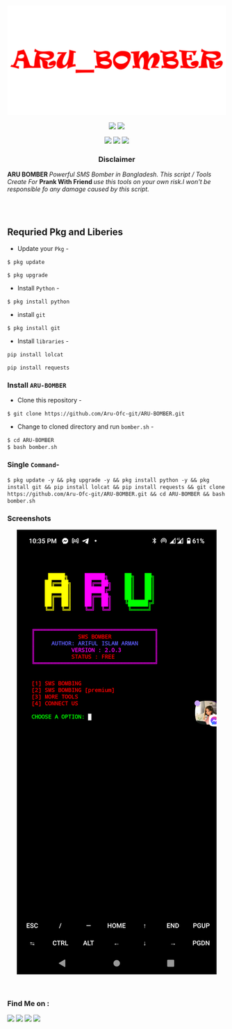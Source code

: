 <!-- ARU_BOMBER_PRO -->

<p align="center">
  <img src=".img/logo.png" alt="ARU BOMBER">
</p>

<p align="center">
  <img src="https://img.shields.io/badge/Version-0.0.1-tomato?style=for-the-badge">
  <img src="https://img.shields.io/github/license/Aru-Ofc-git/ARU-BOMBER?style=for-the-badge">
</p>

<p align="center">
  <img src="https://img.shields.io/badge/Author-ARU-green?style=flat-square">
  <img src="https://img.shields.io/badge/Open%20Source-Yes-green?style=flat-square">
  <img src="https://img.shields.io/badge/Written%20In-Python-green?style=flat-square">
</p>





<h3><p align="center">Disclaimer</p></h3>
<p><b>ARU BOMBER </b><i> Powerful SMS Bomber in Bangladesh. This script / Tools Create For </i><b>Prank With Friend </b> <i>use this tools on your own risk.I won't be responsible fo any damage
     caused by this script. </i> 
</p>
<br>
<br>



## Requried Pkg and Liberies
- Update your `Pkg` -
```
$ pkg update 
```
```
$ pkg upgrade 
```


- Install `Python` -

```
$ pkg install python 
```
- install `git`
```
$ pkg install git 
```

- Install `libraries` -
```
pip install lolcat
```
```
pip install requests
```


### Install ``ARU-BOMBER``

- Clone this repository -
```
$ git clone https://github.com/Aru-Ofc-git/ARU-BOMBER.git
```

- Change to cloned directory and run `bomber.sh` -
```
$ cd ARU-BOMBER
$ bash bomber.sh
```
### Single `Command`-
```
$ pkg update -y && pkg upgrade -y && pkg install python -y && pkg install git && pip install lolcat && pip install requests && git clone https://github.com/Aru-Ofc-git/ARU-BOMBER.git && cd ARU-BOMBER && bash bomber.sh
```

### Screenshots
<p align="center">
    <img src=".img/screenshot.png">
</p>
<br>

### Find Me on :
<p align="left">
  <a href="https://github.com/Aru-Ofc-Git" target="_blank"><img src="https://img.shields.io/badge/Github-It'z--ARU-green?style=for-the-badge&logo=github"></a>
  <a href="https://www.facebook.com/Aru.Ofc" target="_blank"><img src="https://img.shields.io/badge/Facebook-Aru--আরু-red?style=for-the-badge&logo=facebook"></a>
  <a href="https://m.me/1R13A14" target="_blank"><img src="https://img.shields.io/badge/Chat-Messenger-blue?style=for-the-badge&logo=messenger"></a>
 <a href="https://youtube.com/c/ARULyrics1" target="_blank"><img src="https://img.shields.io/badge/YouTube-Aru Lyrics-tomato?style=for-the-badge&logo=youtube"></a>
</p>
